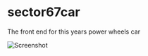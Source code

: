 sector67car
===========

The front end for this years power wheels car

![Screenshot](http://i.imgur.com/nRtns.png)